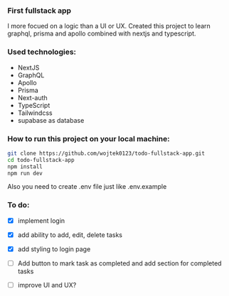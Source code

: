 ### First fullstack app

I more focued on a logic than a UI or UX.
Created this project to learn graphql, prisma and apollo combined with nextjs and typescript.

### Used technologies:
- NextJS
- GraphQL
- Apollo
- Prisma
- Next-auth
- TypeScript
- Tailwindcss
- supabase as database

### How to run this project on your local machine:

```bash
git clone https://github.com/wojtek0123/todo-fullstack-app.git
cd todo-fullstack-app
npm install
npm run dev
```

Also you need to create .env file just like .env.example

### To do:

- [x] implement login

- [x] add ability to add, edit, delete tasks

- [x] add styling to login page

- [ ] Add button to mark task as completed and add section for completed tasks

- [ ] improve UI and UX?

